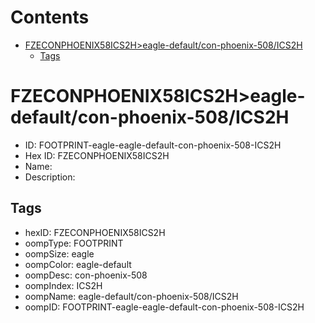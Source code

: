



Contents
========

* [FZECONPHOENIX58ICS2H>eagle-default/con-phoenix-508/ICS2H](#fzeconphoenix58ics2heagle-defaultcon-phoenix-508ics2h)
	* [Tags](#tags)

# FZECONPHOENIX58ICS2H>eagle-default/con-phoenix-508/ICS2H

- ID: FOOTPRINT-eagle-eagle-default-con-phoenix-508-ICS2H
- Hex ID: FZECONPHOENIX58ICS2H
- Name: 
- Description: 

## Tags

- hexID: FZECONPHOENIX58ICS2H
- oompType: FOOTPRINT
- oompSize: eagle
- oompColor: eagle-default
- oompDesc: con-phoenix-508
- oompIndex: ICS2H
- oompName: eagle-default/con-phoenix-508/ICS2H
- oompID: FOOTPRINT-eagle-eagle-default-con-phoenix-508-ICS2H
